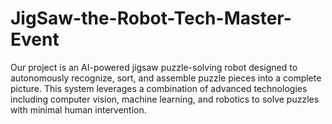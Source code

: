 # JigSaw-the-Robot-Tech-Master-Event
Our project is an AI-powered jigsaw puzzle-solving robot designed to autonomously recognize, sort, and assemble puzzle pieces into a complete picture. This system leverages a combination of advanced technologies including computer vision, machine learning, and robotics to solve puzzles with minimal human intervention.
